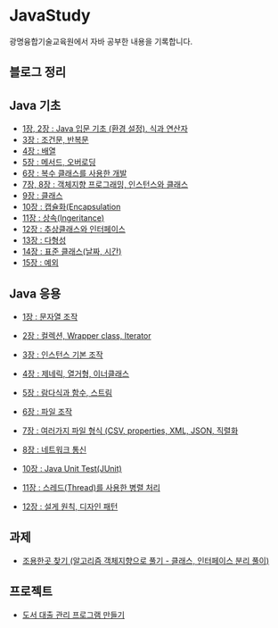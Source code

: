 # JavaStudy
광명융합기술교육원에서 자바 공부한 내용을 기록합니다.

## 블로그 정리
## Java 기초
* [1장, 2장 : Java 입문 기초 (환경 설정), 식과 연산자](https://keydi.tistory.com/80)
* [3장 : 조건문, 반복문](https://keydi.tistory.com/97)
* [4장 : 배열](https://keydi.tistory.com/99)
* [5장 : 메서드, 오버로딩](https://keydi.tistory.com/100)
* [6장 : 복수 클래스를 사용한 개발](https://keydi.tistory.com/101)
* [7장, 8장 : 객체지향 프로그래밍, 인스턴스와 클래스](https://keydi.tistory.com/103)
* [9장 : 클래스](https://keydi.tistory.com/106)
* [10장 : 캡슐화(Encapsulation](https://keydi.tistory.com/107)
* [11장 : 상속(Ingeritance)](https://keydi.tistory.com/108)
* [12장 : 추상클래스와 인터페이스](https://keydi.tistory.com/109)
* [13장 : 다형성](https://keydi.tistory.com/110)
* [14장 : 표준 클래스(날짜, 시간)]()
* [15장 : 예외]()

## Java 응용
* [1장 : 문자열 조작](https://keydi.tistory.com/102)
* [2장 : 컬렉션, Wrapper class, Iterator](https://keydi.tistory.com/105) 
* [3장 : 인스턴스 기본 조작](https://keydi.tistory.com/111)
* [4장 : 제네릭, 열거형, 이너클래스](https://keydi.tistory.com/113)
* [5장 : 람다식과 함수, 스트림]()
* [6장 : 파일 조작]()
* [7장 : 여러가지 파일 형식 (CSV, properties, XML, JSON, 직렬화]()
* [8장 : 네트워크 통신]()

* [10장 : Java Unit Test(JUnit)]()
* [11장 : 스레드(Thread)를 사용한 병렬 처리]()
* [12장 : 설게 원칙, 디자인 패턴]()


## 과제
* [조용한곳 찾기 (알고리즘 객체지향으로 풀기 - 클래스, 인터페이스 분리 풀이)]()

## 프로젝트
* [도서 대출 관리 프로그램 만들기]()
